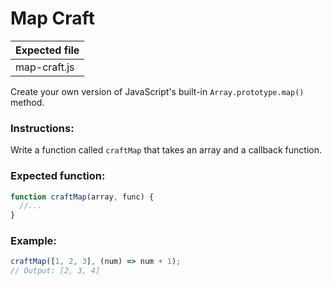 # Map Craft

| Expected file      |
| ------------------ |
| map-craft.js |

Create your own version of JavaScript's built-in `Array.prototype.map()` method.

### Instructions:

Write a function called `craftMap` that takes an array and a callback function.

### Expected function:

```js
function craftMap(array, func) {
  //...
}
```

### Example:

```js
craftMap([1, 2, 3], (num) => num + 1);
// Output: [2, 3, 4]
```
